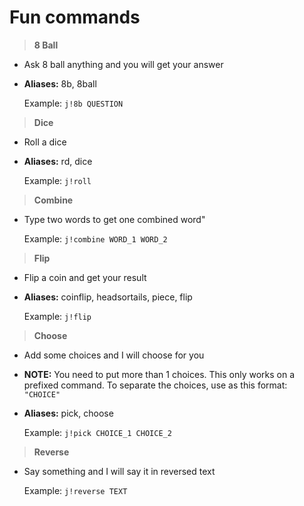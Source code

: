 # Fun commands

> **8 Ball**
* Ask 8 ball anything and you will get your answer
* **Aliases:** 8b, 8ball

	Example: `j!8b QUESTION`

> **Dice**

* Roll a dice
* **Aliases:** rd, dice

	Example: `j!roll`

> **Combine**

* Type two words to get one combined word"

	Example: `j!combine WORD_1 WORD_2`

>**Flip**

* Flip a coin and get your result
* **Aliases:** coinflip, headsortails, piece, flip
 
	 Example:  `j!flip`
 
>**Choose**

* Add some choices and I will choose for you
* **NOTE:** You need to put more than 1 choices. This only works on a prefixed command. To separate the choices, use as this format: `"CHOICE"`
* **Aliases:** pick, choose

	Example: `j!pick CHOICE_1 CHOICE_2`

>**Reverse**

* Say something and I will say it in reversed text

	Example: `j!reverse TEXT`

